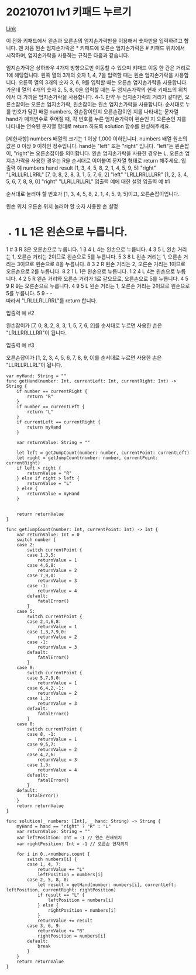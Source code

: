 # 20210701 lv1 키패드 누르기
[Link](https://programmers.co.kr/learn/courses/30/lessons/67256?language=swift)

이 전화 키패드에서 왼손과 오른손의 엄지손가락만을 이용해서 숫자만을 입력하려고 합니다.
맨 처음 왼손 엄지손가락은 * 키패드에 오른손 엄지손가락은 # 키패드 위치에서 시작하며, 엄지손가락을 사용하는 규칙은 다음과 같습니다.

엄지손가락은 상하좌우 4가지 방향으로만 이동할 수 있으며 키패드 이동 한 칸은 거리로 1에 해당합니다.
왼쪽 열의 3개의 숫자 1, 4, 7을 입력할 때는 왼손 엄지손가락을 사용합니다.
오른쪽 열의 3개의 숫자 3, 6, 9를 입력할 때는 오른손 엄지손가락을 사용합니다.
가운데 열의 4개의 숫자 2, 5, 8, 0을 입력할 때는 두 엄지손가락의 현재 키패드의 위치에서 더 가까운 엄지손가락을 사용합니다.
4-1. 만약 두 엄지손가락의 거리가 같다면, 오른손잡이는 오른손 엄지손가락, 왼손잡이는 왼손 엄지손가락을 사용합니다.
순서대로 누를 번호가 담긴 배열 numbers, 왼손잡이인지 오른손잡이인 지를 나타내는 문자열 hand가 매개변수로 주어질 때, 각 번호를 누른 엄지손가락이 왼손인 지 오른손인 지를 나타내는 연속된 문자열 형태로 return 하도록 solution 함수를 완성해주세요.

[제한사항]
numbers 배열의 크기는 1 이상 1,000 이하입니다.
numbers 배열 원소의 값은 0 이상 9 이하인 정수입니다.
hand는 "left" 또는 "right" 입니다.
"left"는 왼손잡이, "right"는 오른손잡이를 의미합니다.
왼손 엄지손가락을 사용한 경우는 L, 오른손 엄지손가락을 사용한 경우는 R을 순서대로 이어붙여 문자열 형태로 return 해주세요.
입출력 예
numbers    hand    result
[1, 3, 4, 5, 8, 2, 1, 4, 5, 9, 5]    "right"    "LRLLLRLLRRL"
[7, 0, 8, 2, 8, 3, 1, 5, 7, 6, 2]    "left"    "LRLLRRLLLRR"
[1, 2, 3, 4, 5, 6, 7, 8, 9, 0]    "right"    "LLRLLRLLRL"
입출력 예에 대한 설명
입출력 예 #1

순서대로 눌러야 할 번호가 [1, 3, 4, 5, 8, 2, 1, 4, 5, 9, 5]이고, 오른손잡이입니다.

왼손 위치    오른손 위치    눌러야 할 숫자    사용한 손    설명
*    #    1    L    1은 왼손으로 누릅니다.
1    #    3    R    3은 오른손으로 누릅니다.
1    3    4    L    4는 왼손으로 누릅니다.
4    3    5    L    왼손 거리는 1, 오른손 거리는 2이므로 왼손으로 5를 누릅니다.
5    3    8    L    왼손 거리는 1, 오른손 거리는 3이므로 왼손으로 8을 누릅니다.
8    3    2    R    왼손 거리는 2, 오른손 거리는 1이므로 오른손으로 2를 누릅니다.
8    2    1    L    1은 왼손으로 누릅니다.
1    2    4    L    4는 왼손으로 누릅니다.
4    2    5    R    왼손 거리와 오른손 거리가 1로 같으므로, 오른손으로 5를 누릅니다.
4    5    9    R    9는 오른손으로 누릅니다.
4    9    5    L    왼손 거리는 1, 오른손 거리는 2이므로 왼손으로 5를 누릅니다.
5    9    -    -    
따라서 "LRLLLRLLRRL"를 return 합니다.

입출력 예 #2

왼손잡이가 [7, 0, 8, 2, 8, 3, 1, 5, 7, 6, 2]를 순서대로 누르면 사용한 손은 "LRLLRRLLLRR"이 됩니다.

입출력 예 #3

오른손잡이가 [1, 2, 3, 4, 5, 6, 7, 8, 9, 0]를 순서대로 누르면 사용한 손은 "LLRLLRLLRL"이 됩니다.

```
var myHand: String = ""
func getHand(number: Int, currentLeft: Int, currentRight: Int) -> String {
    if number == currentRight {
        return "R"
    }
    if number == currentLeft {
        return "L"
    }
    if currentLeft == currentRight {
        return myHand
    }
    
    var returnValue: String = ""
    
    let left = getJumpCount(number: number, currentPoint: currentLeft)
    let right = getJumpCount(number: number, currentPoint: currentRight)
    if left > right {
        returnValue = "R"
    } else if right > left {
        returnValue = "L"
    } else {
        returnValue = myHand
    }
    
    
    return returnValue
}

func getJumpCount(number: Int, currentPoint: Int) -> Int {
    var returnValue: Int = 0
    switch number {
    case 2:
        switch currentPoint {
        case 1,3,5:
            returnValue = 1
        case 4,6,8:
            returnValue = 2
        case 7,9,0:
            returnValue = 3
        case -1:
            returnValue = 4
        default:
            fatalError()
        }
    case 5:
        switch currentPoint {
        case 2,4,6,8:
            returnValue = 1
        case 1,3,7,9,0:
            returnValue = 2
        case -1:
            returnValue = 3
        default:
            fatalError()
        }
    case 8:
        switch currentPoint {
        case 5,7,9,0:
            returnValue = 1
        case 6,4,2,-1:
            returnValue = 2
        case 1,3:
            returnValue = 3
        default:
            fatalError()
        }
    case 0:
        switch currentPoint {
        case 8, -1:
            returnValue = 1
        case 9,5,7:
            returnValue = 2
        case 4,2,6:
            returnValue = 3
        case 1,3:
            returnValue = 4
        default:
            fatalError()
        }
    default:
        fatalError()
    }
    return returnValue
}

func solution(_ numbers: [Int], _ hand: String) -> String {
    myHand = hand == "right" ? "R" : "L"
    var returnValue: String = ""
    var leftPosition: Int = -1 // 왼손 현재위치
    var rightPosition: Int = -1 // 오른손 현재위치
    
    for i in 0..<numbers.count {
        switch numbers[i] {
        case 1, 4, 7:
            returnValue += "L"
            leftPosition = numbers[i]
        case 2, 5, 8, 0:
            let result = getHand(number: numbers[i], currentLeft: leftPosition, currentRight: rightPosition)
            if result == "L" {
                leftPosition = numbers[i]
            } else {
                rightPosition = numbers[i]
            }
            returnValue += result
        case 3, 6, 9:
            returnValue += "R"
            rightPosition = numbers[i]
        default:
            break
        }
    }
    return returnValue
}
```
